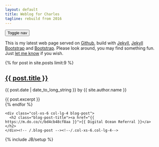 ```yaml
---
layout: default
title: Weblog for Charles
tagline: rebuild from 2016
---
```

<p class="pull-right visible-xs"><button type="button" class="btn btn-primary btn-xs" data-toggle="offcanvas">Toggle nav</button></p>

<div class="jumbotron">
  <p>This is my latest web page served on <a href="http://www.github.com">Github</a>, build with <a href="http://jekyllrb.com/">Jekyll</a>, <a href="http://jekyllbootstrap.com">Jekyll Bootstrap</a> and <a href="http://getbootstrap.com/">Bootstrap</a>. Please look around, you may find something fun. Just <a href="mailto:beta4better@gmail.com">let me know</a> if you wish.</p>
</div>

<div class="row blog-main">
  {% for post in site.posts limit:9 %}
    <div class="col-xs-6 col-lg-4 blog-post">
      <h2 class="blog-post-title"><a href="{{ post.url }}">{{ post.title }}</a></h2>
      <p class="blog-post-meta">{{ post.date | date_to_long_string }} by {{ site.author.name }}</p>
      {{ post.excerpt }}
      <!--<p><a class="btn btn-default" href="#" role="button">View details &raquo;</a></p>-->
    </div><!-- /.blog-post --><!--/.col-xs-6.col-lg-4-->
  {% endfor %}

    <div class="col-xs-6 col-lg-4 blog-post">
      <h2 class="blog-post-title"><a href="{{ https://m.do.co/c/bd4cb48cf8aa }}">{{ Digital Ocean Referral }}</a></h2>
    </div><!-- /.blog-post --><!--/.col-xs-6.col-lg-4-->
</div><!--/row-->

{% include JB/setup %}
